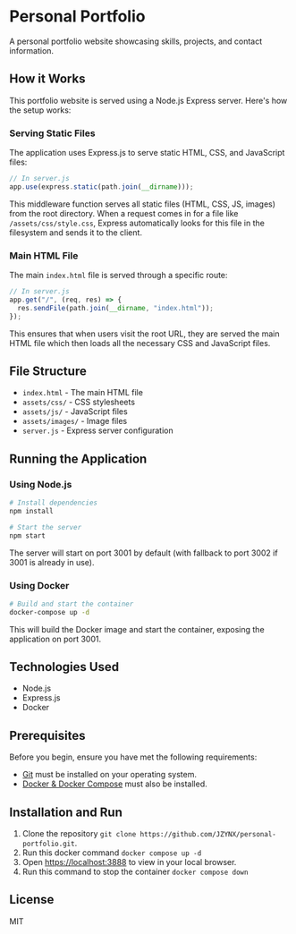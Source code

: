 # Personal Portfolio

A personal portfolio website showcasing skills, projects, and contact information.

## How it Works

This portfolio website is served using a Node.js Express server. Here's how the setup works:

### Serving Static Files

The application uses Express.js to serve static HTML, CSS, and JavaScript files:

```javascript
// In server.js
app.use(express.static(path.join(__dirname)));
```

This middleware function serves all static files (HTML, CSS, JS, images) from the root directory. When a request comes in for a file like `/assets/css/style.css`, Express automatically looks for this file in the filesystem and sends it to the client.

### Main HTML File

The main `index.html` file is served through a specific route:

```javascript
// In server.js
app.get("/", (req, res) => {
  res.sendFile(path.join(__dirname, "index.html"));
});
```

This ensures that when users visit the root URL, they are served the main HTML file which then loads all the necessary CSS and JavaScript files.

## File Structure

- `index.html` - The main HTML file
- `assets/css/` - CSS stylesheets
- `assets/js/` - JavaScript files
- `assets/images/` - Image files
- `server.js` - Express server configuration

## Running the Application

### Using Node.js

```bash
# Install dependencies
npm install

# Start the server
npm start
```

The server will start on port 3001 by default (with fallback to port 3002 if 3001 is already in use).

### Using Docker

```bash
# Build and start the container
docker-compose up -d
```

This will build the Docker image and start the container, exposing the application on port 3001.

## Technologies Used

- Node.js
- Express.js
- Docker

## Prerequisites

Before you begin, ensure you have met the following requirements:

* [Git](https://git-scm.com/downloads "Download Git") must be installed on your operating system.
* [Docker & Docker Compose](https://www.docker.com/products/docker-desktop/ "Download Docker") must also be installed.

## Installation and Run
1. Clone the repository `git clone https://github.com/JZYNX/personal-portfolio.git`.
2. Run this docker command `docker compose up -d`
3. Open [https://localhost:3888](https://localhost:3888) to view in your local browser.
4. Run this command to stop the container `docker compose down`

## License

MIT
